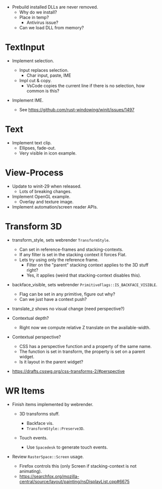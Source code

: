 * Prebuild installed DLLs are never removed.
    - Why do we install?
    - Place in temp?
        - Antivirus issue?
    - Can we load DLL from memory?

# TextInput

* Implement selection.
    - Input replaces selection.
        - Char input, paste, IME
    - Impl cut & copy.
        - VsCode copies the current line if there is no selection, how common is this?

* Implement IME.
    - See https://github.com/rust-windowing/winit/issues/1497

# Text

* Implement text clip.
    - Ellipses, fade-out.
    - Very visible in icon example.

# View-Process

* Update to winit-29 when released.
    - Lots of breaking changes.
* Implement OpenGL example.
    - Overlay and texture image.
* Implement automation/screen reader APIs.

# Transform 3D

* transform_style, sets webrender `TransformStyle`.
    - Can set in reference-frames and stacking-contexts.
    - If any filter is set in the stacking context it forces Flat.
    - Lets try using only the reference frame.
        - Filter on the "parent" stacking context applies to the 3D stuff right?
        - Yes, it applies (weird that stacking-context disables this).
* backface_visible, sets webrender `PrimitiveFlags::IS_BACKFACE_VISIBLE`.
    - Flag can be set in any primitive, figure out why?
    - Can we just have a context push?

* translate_z shows no visual change (need perspective?)

* Contextual depth?
    - Right now we compute relative Z translate on the available-width.
* Contextual perspective?
    - CSS has a perspective function and a property of the same name.
    - The function is set in transform, the property is set on a parent widget.
    - Is it layout in the parent widget?
* https://drafts.csswg.org/css-transforms-2/#perspective


# WR Items

* Finish items implemented by webrender.
    - 3D transforms stuff.
        - Backface vis.
        - `TransformStyle::Preserve3D`.

    - Touch events.
        - Use `Spacedesk` to generate touch events.

* Review `RasterSpace::Screen` usage.
    - Firefox controls this (only Screen if stacking-context is not animating).
    - https://searchfox.org/mozilla-central/source/layout/painting/nsDisplayList.cpp#6675
